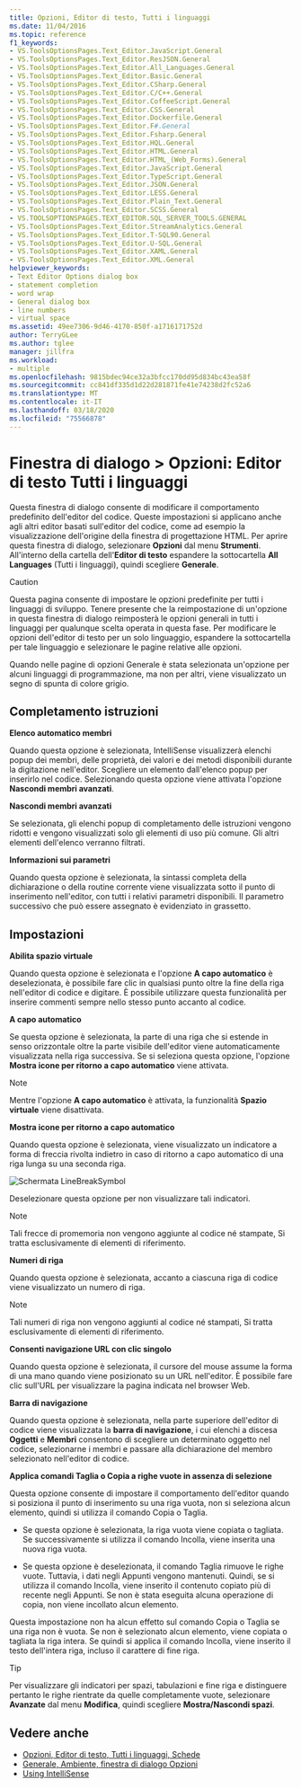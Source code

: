 ```yaml
---
title: Opzioni, Editor di testo, Tutti i linguaggi
ms.date: 11/04/2016
ms.topic: reference
f1_keywords:
- VS.ToolsOptionsPages.Text_Editor.JavaScript.General
- VS.ToolsOptionsPages.Text_Editor.ResJSON.General
- VS.ToolsOptionsPages.Text_Editor.All_Languages.General
- VS.ToolsOptionsPages.Text_Editor.Basic.General
- VS.ToolsOptionsPages.Text_Editor.CSharp.General
- VS.ToolsOptionsPages.Text_Editor.C/C++.General
- VS.ToolsOptionsPages.Text_Editor.CoffeeScript.General
- VS.ToolsOptionsPages.Text_Editor.CSS.General
- VS.ToolsOptionsPages.Text_Editor.Dockerfile.General
- VS.ToolsOptionsPages.Text_Editor.F#.General
- VS.ToolsOptionsPages.Text_Editor.Fsharp.General
- VS.ToolsOptionsPages.Text_Editor.HQL.General
- VS.ToolsOptionsPages.Text_Editor.HTML.General
- VS.ToolsOptionsPages.Text_Editor.HTML_(Web_Forms).General
- VS.ToolsOptionsPages.Text_Editor.JavaScript.General
- VS.ToolsOptionsPages.Text_Editor.TypeScript.General
- VS.ToolsOptionsPages.Text_Editor.JSON.General
- VS.ToolsOptionsPages.Text_Editor.LESS.General
- VS.ToolsOptionsPages.Text_Editor.Plain_Text.General
- VS.ToolsOptionsPages.Text_Editor.SCSS.General
- VS.TOOLSOPTIONSPAGES.TEXT_EDITOR.SQL_SERVER_TOOLS.GENERAL
- VS.ToolsOptionsPages.Text_Editor.StreamAnalytics.General
- VS.ToolsOptionsPages.Text_Editor.T-SQL90.General
- VS.ToolsOptionsPages.Text_Editor.U-SQL.General
- VS.ToolsOptionsPages.Text_Editor.XAML.General
- VS.ToolsOptionsPages.Text_Editor.XML.General
helpviewer_keywords:
- Text Editor Options dialog box
- statement completion
- word wrap
- General dialog box
- line numbers
- virtual space
ms.assetid: 49ee7306-9d46-4170-850f-a1716171752d
author: TerryGLee
ms.author: tglee
manager: jillfra
ms.workload:
- multiple
ms.openlocfilehash: 9815bdec94ce32a3bfcc170dd95d834bc43ea58f
ms.sourcegitcommit: cc841df335d1d22d281871fe41e74238d2fc52a6
ms.translationtype: MT
ms.contentlocale: it-IT
ms.lasthandoff: 03/18/2020
ms.locfileid: "75566878"
---
```

# <a name="options-dialog-box-text-editor--all-languages"></a>Finestra di dialogo \> Opzioni: Editor di testo Tutti i linguaggi

Questa finestra di dialogo consente di modificare il comportamento predefinito dell'editor del codice. Queste impostazioni si applicano anche agli altri editor basati sull'editor del codice, come ad esempio la visualizzazione dell'origine della finestra di progettazione HTML. Per aprire questa finestra di dialogo, selezionare **Opzioni** dal menu **Strumenti**. All'interno della cartella dell'**Editor di testo** espandere la sottocartella **All Languages** (Tutti i linguaggi), quindi scegliere **Generale**.

> [!CAUTION]
> Questa pagina consente di impostare le opzioni predefinite per tutti i linguaggi di sviluppo. Tenere presente che la reimpostazione di un'opzione in questa finestra di dialogo reimposterà le opzioni generali in tutti i linguaggi per qualunque scelta operata in questa fase. Per modificare le opzioni dell'editor di testo per un solo linguaggio, espandere la sottocartella per tale linguaggio e selezionare le pagine relative alle opzioni.

Quando nelle pagine di opzioni Generale è stata selezionata un'opzione per alcuni linguaggi di programmazione, ma non per altri, viene visualizzato un segno di spunta di colore grigio.

## <a name="statement-completion"></a>Completamento istruzioni

**Elenco automatico membri**

Quando questa opzione è selezionata, IntelliSense visualizzerà elenchi popup dei membri, delle proprietà, dei valori e dei metodi disponibili durante la digitazione nell'editor. Scegliere un elemento dall'elenco popup per inserirlo nel codice. Selezionando questa opzione viene attivata l'opzione **Nascondi membri avanzati**.

**Nascondi membri avanzati**

Se selezionata, gli elenchi popup di completamento delle istruzioni vengono ridotti e vengono visualizzati solo gli elementi di uso più comune. Gli altri elementi dell'elenco verranno filtrati.

**Informazioni sui parametri**

Quando questa opzione è selezionata, la sintassi completa della dichiarazione o della routine corrente viene visualizzata sotto il punto di inserimento nell'editor, con tutti i relativi parametri disponibili. Il parametro successivo che può essere assegnato è evidenziato in grassetto.

## <a name="settings"></a>Impostazioni

**Abilita spazio virtuale**

Quando questa opzione è selezionata e l'opzione **A capo automatico** è deselezionata, è possibile fare clic in qualsiasi punto oltre la fine della riga nell'editor di codice e digitare. È possibile utilizzare questa funzionalità per inserire commenti sempre nello stesso punto accanto al codice.

**A capo automatico**

Se questa opzione è selezionata, la parte di una riga che si estende in senso orizzontale oltre la parte visibile dell'editor viene automaticamente visualizzata nella riga successiva. Se si seleziona questa opzione, l'opzione **Mostra icone per ritorno a capo automatico** viene attivata.

> [!NOTE]
> Mentre l'opzione **A capo automatico** è attivata, la funzionalità **Spazio virtuale** viene disattivata.

**Mostra icone per ritorno a capo automatico**

Quando questa opzione è selezionata, viene visualizzato un indicatore a forma di freccia rivolta indietro in caso di ritorno a capo automatico di una riga lunga su una seconda riga.

![Schermata LineBreakSymbol](../../ide/reference/media/linebreak.gif)

Deselezionare questa opzione per non visualizzare tali indicatori.

> [!NOTE]
> Tali frecce di promemoria non vengono aggiunte al codice né stampate, Si tratta esclusivamente di elementi di riferimento.

**Numeri di riga**

Quando questa opzione è selezionata, accanto a ciascuna riga di codice viene visualizzato un numero di riga.

> [!NOTE]
> Tali numeri di riga non vengono aggiunti al codice né stampati,  Si tratta esclusivamente di elementi di riferimento.

**Consenti navigazione URL con clic singolo**

Quando questa opzione è selezionata, il cursore del mouse assume la forma di una mano quando viene posizionato su un URL nell'editor. È possibile fare clic sull'URL per visualizzare la pagina indicata nel browser Web.

**Barra di navigazione**

Quando questa opzione è selezionata, nella parte superiore dell'editor di codice viene visualizzata la **barra di navigazione**,  i cui elenchi a discesa **Oggetti** e **Membri** consentono di scegliere un determinato oggetto nel codice, selezionarne i membri e passare alla dichiarazione del membro selezionato nell'editor di codice.

**Applica comandi Taglia o Copia a righe vuote in assenza di selezione**

Questa opzione consente di impostare il comportamento dell'editor quando si posiziona il punto di inserimento su una riga vuota, non si seleziona alcun elemento, quindi si utilizza il comando Copia o Taglia.

- Se questa opzione è selezionata, la riga vuota viene copiata o tagliata. Se successivamente si utilizza il comando Incolla, viene inserita una nuova riga vuota.

- Se questa opzione è deselezionata, il comando Taglia rimuove le righe vuote. Tuttavia, i dati negli Appunti vengono mantenuti. Quindi, se si utilizza il comando Incolla, viene inserito il contenuto copiato più di recente negli Appunti. Se non è stata eseguita alcuna operazione di copia, non viene incollato alcun elemento.

Questa impostazione non ha alcun effetto sul comando Copia o Taglia se una riga non è vuota. Se non è selezionato alcun elemento, viene copiata o tagliata la riga intera. Se quindi si applica il comando Incolla, viene inserito il testo dell'intera riga, incluso il carattere di fine riga.

> [!TIP]
> Per visualizzare gli indicatori per spazi, tabulazioni e fine riga e distinguere pertanto le righe rientrate da quelle completamente vuote, selezionare **Avanzate** dal menu **Modifica**, quindi scegliere **Mostra/Nascondi spazi**.

## <a name="see-also"></a>Vedere anche

- [Opzioni, Editor di testo, Tutti i linguaggi, Schede](../../ide/reference/options-text-editor-all-languages-tabs.md)
- [Generale, Ambiente, finestra di dialogo Opzioni](../../ide/reference/general-environment-options-dialog-box.md)
- [Using IntelliSense](../../ide/using-intellisense.md)
